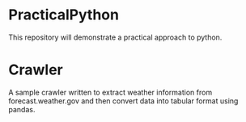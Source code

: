 # PracticalPython
This repository will demonstrate a practical approach to python.

# Crawler 
A sample crawler written to extract weather information from forecast.weather.gov and then convert data into tabular format using pandas.
